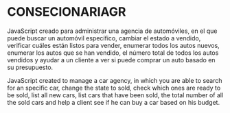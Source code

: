 # CONSECIONARIAGR

JavaScript creado para administrar una agencia de automóviles, en el que puede buscar un automóvil específico, cambiar el estado a vendido, verificar cuáles están listos para vender, enumerar todos los autos nuevos, enumerar los autos que se han vendido, el número total de todos los autos vendidos y ayudar a un cliente a ver si puede comprar un auto basado en su presupuesto.

JavaScript created to manage a car agency, in which you are able to search for an specific car, change the state to sold, check which ones are ready to be sold, list all new cars, list cars that have been sold, the total number of all the sold cars and help a client see if he can buy a car based on his budget.
